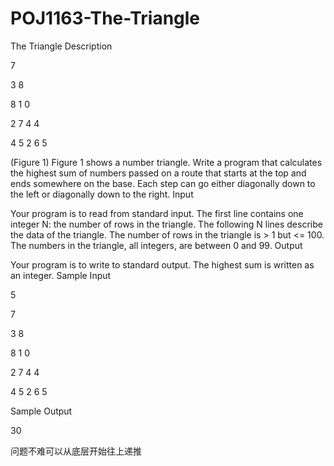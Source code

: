 # POJ1163-The-Triangle
The Triangle
Description


7

3   8

8   1   0

2   7   4   4

4   5   2   6   5

(Figure 1)
Figure 1 shows a number triangle. Write a program that calculates the highest sum of numbers passed on a route that starts at the top and ends somewhere on the base. Each step can go either diagonally down to the left or diagonally down to the right. 
Input

Your program is to read from standard input. The first line contains one integer N: the number of rows in the triangle. The following N lines describe the data of the triangle. The number of rows in the triangle is > 1 but <= 100. The numbers in the triangle, all integers, are between 0 and 99.
Output

Your program is to write to standard output. The highest sum is written as an integer.
Sample Input

5

7

3 8

8 1 0 

2 7 4 4

4 5 2 6 5

Sample Output

30

问题不难可以从底层开始往上递推
